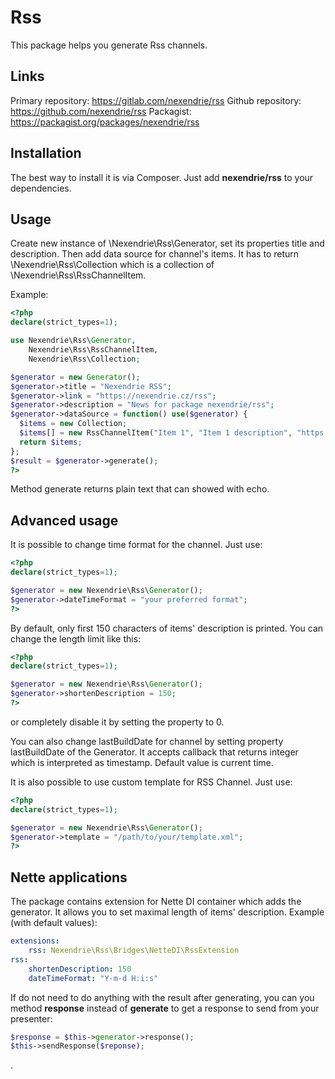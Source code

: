 Rss
===

This package helps you generate Rss channels.

Links
-----

Primary repository: https://gitlab.com/nexendrie/rss
Github repository: https://github.com/nexendrie/rss
Packagist: https://packagist.org/packages/nexendrie/rss

Installation
------------
The best way to install it is via Composer. Just add **nexendrie/rss** to your dependencies.

Usage
-----

Create new instance of \Nexendrie\Rss\Generator, set its properties title and description. Then add data source for channel's items. It has to return \Nexendrie\Rss\Collection which is a collection of \Nexendrie\Rss\RssChannelItem.

Example:

```php
<?php
declare(strict_types=1);

use Nexendrie\Rss\Generator,
    Nexendrie\Rss\RssChannelItem,
    Nexendrie\Rss\Collection;

$generator = new Generator();
$generator->title = "Nexendrie RSS";
$generator->link = "https://nexendrie.cz/rss";
$generator->description = "News for package nexendrie/rss";
$generator->dataSource = function() use($generator) {
  $items = new Collection;
  $items[] = new RssChannelItem("Item 1", "Item 1 description", "https://nexendrie.cz/item1", date($generator->dateTimeFormat));
  return $items;
};
$result = $generator->generate();
?>
```

Method generate returns plain text that can showed with echo.

Advanced usage
--------------

It is possible to change time format for the channel. Just use:

```php
<?php
declare(strict_types=1);

$generator = new Nexendrie\Rss\Generator();
$generator->dateTimeFormat = "your preferred format";
?>
```

By default, only first 150 characters of items' description is printed. You can change the length limit like this:

```php
<?php
declare(strict_types=1);

$generator = new Nexendrie\Rss\Generator();
$generator->shortenDescription = 150;
?>
```

or completely disable it by setting the property to 0.

You can also change lastBuildDate for channel by setting property lastBuildDate of the Generator. It accepts callback that returns integer which is interpreted as timestamp. Default value is current time.

It is also possible to use custom template for RSS Channel. Just use:

```php
<?php
declare(strict_types=1);

$generator = new Nexendrie\Rss\Generator();
$generator->template = "/path/to/your/template.xml";
?>
```

Nette applications
------------------

The package contains extension for Nette DI container which adds the generator. It allows you to set maximal length of items' description. Example (with default values):

```yaml
extensions:
    rss: Nexendrie\Rss\Bridges\NetteDI\RssExtension
rss:
    shortenDescription: 150
    dateTimeFormat: "Y-m-d H:i:s"
```

If do not need to do anything with the result after generating, you can you method **response** instead of **generate** to get a response to send from your presenter:

```php
$response = $this->generator->response();
$this->sendResponse($reponse);
```

.
